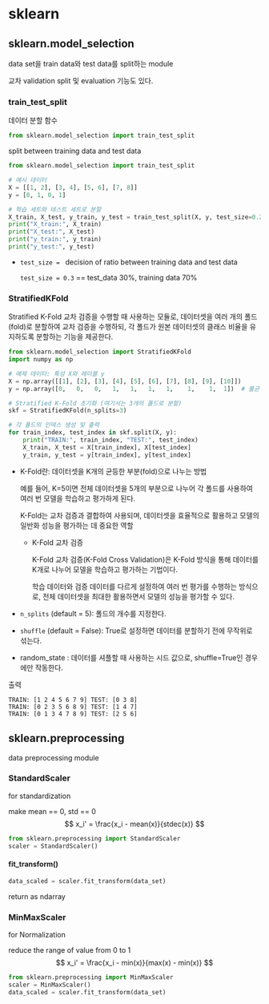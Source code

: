 # sklearn

## sklearn.model_selection

data set을 train data와 test data를 split하는 module

교차 validation split 및 evaluation 기능도 있다.





### train_test_split

데이터 분할 함수

```python
from sklearn.model_selection import train_test_split
```

split between training data and test data

```python
from sklearn.model_selection import train_test_split

# 예시 데이터
X = [[1, 2], [3, 4], [5, 6], [7, 8]]
y = [0, 1, 0, 1]

# 학습 세트와 테스트 세트로 분할
X_train, X_test, y_train, y_test = train_test_split(X, y, test_size=0.25, random_state=42)
print("X_train:", X_train)
print("X_test:", X_test)
print("y_train:", y_train)
print("y_test:", y_test)
```

- `test_size = ` decision of ratio between training data and test data

  `test_size = 0.3` == test_data 30%, training data 70%



### StratifiedKFold

Stratified K-Fold 교차 검증을 수행할 때 사용하는 모듈로, 데이터셋을 여러 개의 폴드(fold)로 분할하여 교차 검증을 수행하되, 각 폴드가 원본 데이터셋의 클래스 비율을 유지하도록 분할하는 기능을 제공한다.

```python
from sklearn.model_selection import StratifiedKFold
import numpy as np

# 예제 데이터: 특성 X와 레이블 y
X = np.array([[1], [2], [3], [4], [5], [6], [7], [8], [9], [10]])
y = np.array([0,   0,   0,   1,   1,   1,   1,    1,    1,  1])  # 불균형 클래스 예시

# Stratified K-Fold 초기화 (여기서는 3개의 폴드로 분할)
skf = StratifiedKFold(n_splits=3)

# 각 폴드의 인덱스 생성 및 출력
for train_index, test_index in skf.split(X, y):
    print("TRAIN:", train_index, "TEST:", test_index)
    X_train, X_test = X[train_index], X[test_index]
    y_train, y_test = y[train_index], y[test_index]
```

- K-Fold란: 데이터셋을 K개의 균등한 부분(fold)으로 나누는 방법

  예를 들어, K=5이면 전체 데이터셋을 5개의 부분으로 나누어 각 폴드를 사용하여 여러 번 모델을 학습하고 평가하게 된다.

  K-Fold는 교차 검증과 결합하여 사용되며, 데이터셋을 효율적으로 활용하고 모델의 일반화 성능을 평가하는 데 중요한 역할

  - K-Fold 교차 검증

    K-Fold 교차 검증(K-Fold Cross Validation)은 K-Fold 방식을 통해 데이터를 K개로 나누어 모델을 학습하고 평가하는 기법이다.

    학습 데이터와 검증 데이터를 다르게 설정하여 여러 번 평가를 수행하는 방식으로, 전체 데이터셋을 최대한 활용하면서 모델의 성능을 평가할 수 있다.

- `n_splits` (default = 5): 폴드의 개수를 지정한다.

- `shuffle` (default = False):  True로 설정하면 데이터를 분할하기 전에 무작위로 섞는다.

- random_state : 데이터를 셔플할 때 사용하는 시드 값으로, shuffle=True인 경우에만 작동한다.

출력

```
TRAIN: [1 2 4 5 6 7 9] TEST: [0 3 8]
TRAIN: [0 2 3 5 6 8 9] TEST: [1 4 7]
TRAIN: [0 1 3 4 7 8 9] TEST: [2 5 6]
```







## sklearn.preprocessing

data preprocessing module



### StandardScaler

for standardization

make mean == 0, std == 0
$$
x_i' = \frac{x_i - mean(x)}{stdec(x)}
$$

```python
from sklearn.preprocessing import StandardScaler
scaler = StandardScaler()
```



#### fit_transform()

```python
data_scaled = scaler.fit_transform(data_set)
```

return as ndarray



### MinMaxScaler

for Normalization

reduce the range of value from 0 to 1
$$
x_i' = \frac{x_i - min(x)}{max(x) - min(x)}
$$

```python
from sklearn.preprocessing import MinMaxScaler
scaler = MinMaxScaler()
data_scaled = scaler.fit_transform(data_set)
```

